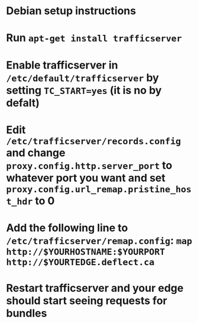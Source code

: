 Debian setup instructions
========
# Run `apt-get install trafficserver`
# Enable trafficserver in `/etc/default/trafficserver` by setting `TC_START=yes` (it is no by defalt)
# Edit `/etc/trafficserver/records.config` and change `proxy.config.http.server_port` to whatever port you want and set `proxy.config.url_remap.pristine_host_hdr` to 0
# Add the following line to `/etc/trafficserver/remap.config`: `map             http://$YOURHOSTNAME:$YOURPORT http://$YOURTEDGE.deflect.ca`
# Restart trafficserver and your edge should start seeing requests for bundles
